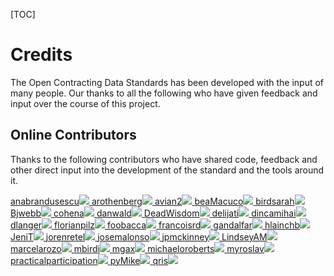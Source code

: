 [TOC]

# Credits

The Open Contracting Data Standards has been developed with the input of many people. Our thanks to all the following who have given feedback and input over the course of this project.


## Online Contributors
Thanks to the following contributors who have shared code, feedback and other direct input into the development of the standard and the tools around it.

<span class="credit"><a href="https://api.github.com/users/anabrandusescu">anabrandusescu<img border=0 src="https://avatars.githubusercontent.com/u/3058770?v=3"/></span>
<span class="credit"><a href="https://api.github.com/users/arothenberg">arothenberg<img border=0 src="https://avatars.githubusercontent.com/u/1676642?v=3"/></span>
<span class="credit"><a href="https://api.github.com/users/avian2">avian2<img border=0 src="https://avatars.githubusercontent.com/u/1135442?v=3"/></span>
<span class="credit"><a href="https://api.github.com/users/beaMacuco">beaMacuco<img border=0 src="https://avatars.githubusercontent.com/u/5229319?v=3"/></span>
<span class="credit"><a href="https://api.github.com/users/birdsarah">birdsarah<img border=0 src="https://avatars.githubusercontent.com/u/1796208?v=3"/></span>
<span class="credit"><a href="https://api.github.com/users/Bjwebb">Bjwebb<img border=0 src="https://avatars.githubusercontent.com/u/634?v=3"/></span>
<span class="credit"><a href="https://api.github.com/users/cohena">cohena<img border=0 src="https://avatars.githubusercontent.com/u/184302?v=3"/></span>
<span class="credit"><a href="https://api.github.com/users/danwald">danwald<img border=0 src="https://avatars.githubusercontent.com/u/688310?v=3"/></span>
<span class="credit"><a href="https://api.github.com/users/DeadWisdom">DeadWisdom<img border=0 src="https://avatars.githubusercontent.com/u/46097?v=3"/></span>
<span class="credit"><a href="https://api.github.com/users/delijati">delijati<img border=0 src="https://avatars.githubusercontent.com/u/769969?v=3"/></span>
<span class="credit"><a href="https://api.github.com/users/dincamihai">dincamihai<img border=0 src="https://avatars.githubusercontent.com/u/1615643?v=3"/></span>
<span class="credit"><a href="https://api.github.com/users/dlanger">dlanger<img border=0 src="https://avatars.githubusercontent.com/u/529037?v=3"/></span>
<span class="credit"><a href="https://api.github.com/users/florianpilz">florianpilz<img border=0 src="https://avatars.githubusercontent.com/u/518288?v=3"/></span>
<span class="credit"><a href="https://api.github.com/users/foobacca">foobacca<img border=0 src="https://avatars.githubusercontent.com/u/169445?v=3"/></span>
<span class="credit"><a href="https://api.github.com/users/francoisrd">francoisrd<img border=0 src="https://avatars.githubusercontent.com/u/7292573?v=3"/></span>
<span class="credit"><a href="https://api.github.com/users/gandalfar">gandalfar<img border=0 src="https://avatars.githubusercontent.com/u/13806?v=3"/></span>
<span class="credit"><a href="https://api.github.com/users/hlainchb">hlainchb<img border=0 src="https://avatars.githubusercontent.com/u/156735?v=3"/></span>
<span class="credit"><a href="https://api.github.com/users/JeniT">JeniT<img border=0 src="https://avatars.githubusercontent.com/u/395050?v=3"/></span>
<span class="credit"><a href="https://api.github.com/users/jorenretel">jorenretel<img border=0 src="https://avatars.githubusercontent.com/u/3398263?v=3"/></span>
<span class="credit"><a href="https://api.github.com/users/josemalonso">josemalonso<img border=0 src="https://avatars.githubusercontent.com/u/1242906?v=3"/></span>
<span class="credit"><a href="https://api.github.com/users/jpmckinney">jpmckinney<img border=0 src="https://avatars.githubusercontent.com/u/26463?v=3"/></span>
<span class="credit"><a href="https://api.github.com/users/LindseyAM">LindseyAM<img border=0 src="https://avatars.githubusercontent.com/u/9124357?v=3"/></span>
<span class="credit"><a href="https://api.github.com/users/marcelarozo">marcelarozo<img border=0 src="https://avatars.githubusercontent.com/u/9322231?v=3"/></span>
<span class="credit"><a href="https://api.github.com/users/mbirdi">mbirdi<img border=0 src="https://avatars.githubusercontent.com/u/7291409?v=3"/></span>
<span class="credit"><a href="https://api.github.com/users/mgax">mgax<img border=0 src="https://avatars.githubusercontent.com/u/27617?v=3"/></span>
<span class="credit"><a href="https://api.github.com/users/michaeloroberts">michaeloroberts<img border=0 src="https://avatars.githubusercontent.com/u/5321484?v=3"/></span>
<span class="credit"><a href="https://api.github.com/users/myroslav">myroslav<img border=0 src="https://avatars.githubusercontent.com/u/883905?v=3"/></span>
<span class="credit"><a href="https://api.github.com/users/practicalparticipation">practicalparticipation<img border=0 src="https://avatars.githubusercontent.com/u/477172?v=3"/></span>
<span class="credit"><a href="https://api.github.com/users/pyMike">pyMike<img border=0 src="https://avatars.githubusercontent.com/u/7292830?v=3"/></span>
<span class="credit"><a href="https://api.github.com/users/qris">qris<img border=0 src="https://avatars.githubusercontent.com/u/754175?v=3"/></span>